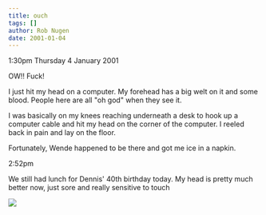```yaml
---
title: ouch
tags: []
author: Rob Nugen
date: 2001-01-04
---
```


<p class=date>1:30pm Thursday 4 January 2001</p>

<p>OW!!  Fuck!</p>

<p>I just hit my head on a computer.  My forehead has a big welt on it and
some blood.  People here are all "oh god" when they see it.</p>

<p>I was basically on my knees reaching underneath a desk to hook up a
computer cable and hit my head on the corner of the computer.  I reeled back
in pain and lay on the floor.</p>

<p>Fortunately, Wende happened to be there and got me ice in a napkin.</p>

<p class=date>2:52pm</p>

<p>We still had lunch for Dennis' 40th birthday today.  My head is pretty
much better now, just sore and really sensitive to touch</p>


<p><img src="/images/rob/wL-ROB.gif"/></p>
